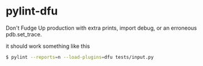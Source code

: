 pylint-dfu
=============

Don't Fudge Up production with extra prints, import debug, or an erroneous pdb.set_trace.

it should work something like this

```bash
$ pylint --reports=n --load-plugins=dfu tests/input.py
```

